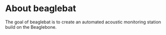 # About beaglebat

The goal of beaglebat is to create an automated acoustic monitoring station build on the Beaglebone.